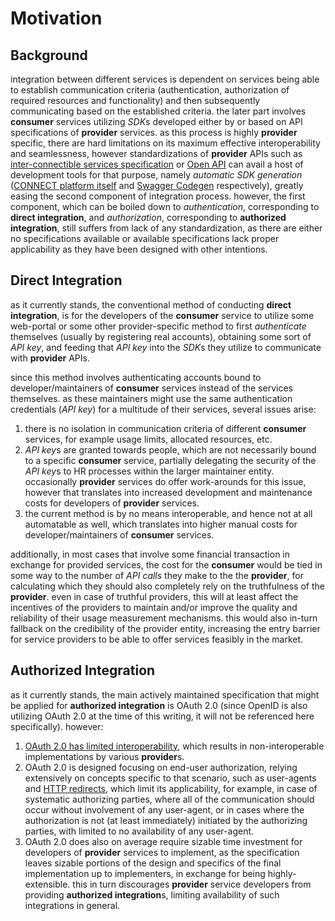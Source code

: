 # Motivation

## Background

integration between different services is dependent on services being able to establish communication criteria 
(authentication, authorization of required resources and functionality)
and then subsequently communicating based on the established criteria. the later part involves **consumer** services
utilizing *SDK*s developed either by or based on API specifications of **provider** services. as this process is highly
**provider** specific, there are hard limitations on its maximum effective interoperability and seamlessness,
however standardizations of **provider** APIs such as 
[inter-connectible services specification](https://github.com/CONNECT-platform/connect-platform/blob/master/INTERCONNECTIBILITY.md) 
or [Open API](https://github.com/OAI/OpenAPI-Specification/blob/master/versions/3.0.0.md)
can avail a host of development tools for that purpose, namely _automatic SDK generation_ ([CONNECT platform itself](https://github.com/CONNECT-platform/connect-platform) and [Swagger Codegen](https://swagger.io/tools/swagger-codegen/) respectively), greatly easing the second component of integration process. however, the first component, which can be boiled down to _authentication_, corresponding to **direct integration**, and _authorization_, corresponding to **authorized integration**, still suffers from lack of any standardization, as there are either no specifications available or available specifications lack proper applicability as they have been designed with other intentions.

## Direct Integration

as it currently stands, the conventional method of conducting **direct integration**, is for the developers of the **consumer** service to utilize some web-portal or some other provider-specific method to first _authenticate_ themselves (usually by registering real accounts), obtaining some sort of _API key_, and feeding that _API key_ into the *SDK*s they utilize to communicate with **provider** APIs.

since this method involves authenticating accounts bound to developer/maintainers of **consumer** services instead of the services themselves. as these maintainers might use the same authentication credentials (_API key_) for a multitude of their services, several issues arise:

1. there is no isolation in communication criteria of different **consumer** services, for example usage limits, allocated resources, etc.
1. *API key*s are granted towards people, which are not necessarily bound to a specific **consumer** service, partially delegating the security of the *API key*s to HR processes within the larger maintainer entity. occasionally **provider** services do offer work-arounds for this issue, however that translates into increased development and maintenance costs for developers of **provider** services.
1. the current method is by no means interoperable, and hence not at all automatable as well, which translates into higher manual costs for developer/maintainers of **consumer** services.

additionally, in most cases that involve some financial transaction in exchange for provided services, the cost for the **consumer** would be tied in some way to the number of _API calls_ they make to the the **provider**, for calculating which they should also completely rely on the truthfulness of the **provider**. even in case of truthful providers, this will at least affect the incentives of the providers to maintain and/or improve the quality and reliability of their usage measurement mechanisms. this would also in-turn fallback on the credibility of the provider entity, increasing the entry barrier for service providers to be able to offer services feasibly in the market.

## Authorized Integration

as it currently stands, the main actively maintained specification that might be applied for **authorized integration** is OAuth 2.0 (since OpenID is also utilizing OAuth 2.0 at the time of this writing, it will not be referenced here specifically). however:

1. [OAuth 2.0 has limited interoperability](https://tools.ietf.org/html/rfc6749#section-1.8), which results in non-interoperable implementations by various **provider**s.
1. OAuth 2.0 is designed focusing on end-user authorization, relying extensively on concepts specific to that scenario, such as user-agents and [HTTP redirects](https://tools.ietf.org/html/rfc6749#section-1.7), which limit its applicability, for example, in case of systematic authorizing parties, where all of the communication should occur without involvement of any user-agent, or in cases where the authorization is not (at least immediately) initiated by the authorizing parties, with limited to no availability of any user-agent.
1. OAuth 2.0 does also on average require sizable time investment for developers of **provider** services to implement, as the specification leaves sizable portions of the design and specifics of the final implementation up to implementers, in exchange for being highly-extensible. this in turn discourages **provider** service developers from providing **authorized integration**s, limiting availability of such integrations in general.

